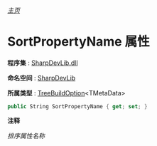 ###### [主页](./Index.md "主页")

# SortPropertyName 属性

**程序集** : [SharpDevLib.dll](./SharpDevLib.assembly.md "SharpDevLib.dll")

**命名空间** : [SharpDevLib](./SharpDevLib.namespace.md "SharpDevLib")

**所属类型** : [TreeBuildOption](./SharpDevLib.TreeBuildOption.1.md "TreeBuildOption")\<TMetaData\>

``` csharp
public String SortPropertyName { get; set; }
```

**注释**

*排序属性名称*



